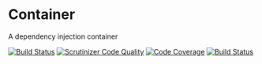 # Container

A dependency injection container

[![Build Status](https://scrutinizer-ci.com/g/aidphp/Container/badges/build.png?b=master)](https://scrutinizer-ci.com/g/aidphp/Container/build-status/master)
[![Scrutinizer Code Quality](https://scrutinizer-ci.com/g/aidphp/Container/badges/quality-score.png?b=master)](https://scrutinizer-ci.com/g/aidphp/Container/?branch=master)
[![Code Coverage](https://scrutinizer-ci.com/g/aidphp/Container/badges/coverage.png?b=master)](https://scrutinizer-ci.com/g/aidphp/Container/?branch=master)
[![Build Status](https://travis-ci.org/aidphp/Container.svg?branch=master)](https://travis-ci.org/aidphp/Container)